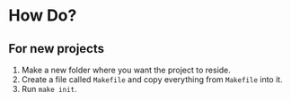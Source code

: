 # How Do?

## For new projects

1. Make a new folder where you want the project to reside.
2. Create a file called `Makefile` and copy everything from `Makefile` into it.
3. Run `make init`.

